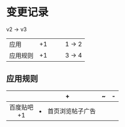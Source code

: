 # 变更记录

v2 -> v3

||||||
|-|:-:|:-:|:-:|:-:|
|应用|+1|||1 -> 2|
|应用规则|+1|||3 -> 4|

## 应用规则

||+|~|-|
|:-:|-|-|-|
|百度贴吧<br>+1|<li>首页浏览帖子广告|||
